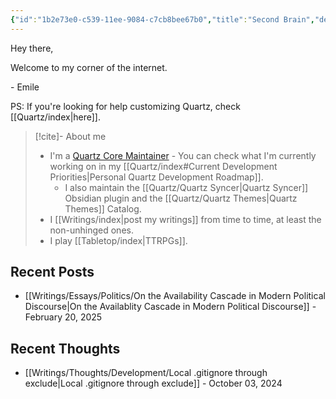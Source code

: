```yaml
---
{"id":"1b2e73e0-c539-11ee-9084-c7cb8bee67b0","title":"Second Brain","description":"Personal portfolio and blog.","home":true,"publish":true,"date_created":"Saturday, December 3rd 2022, 3:27:32 pm","date_modified":"Wednesday, February 19th 2025, 5:44:43 pm","editing_lock":true,"live_preview":true,"cssclasses":["mado-heading","index-page","home-page","hide-title","hide-date"],"PassFrontmatter":true}
---
```



Hey there,

Welcome to my corner of the internet.

\- Emile

PS: If you're looking for help customizing Quartz, check [[Quartz/index\|here]].

> [!cite]- About me
>
> - I'm a [Quartz Core Maintainer](https://quartz.jzhao.xyz/) - You can check what I'm currently working on in my [[Quartz/index#Current Development Priorities\|Personal Quartz Development Roadmap]].
> 	- I also maintain the [[Quartz/Quartz Syncer\|Quartz Syncer]] Obsidian plugin and the [[Quartz/Quartz Themes\|Quartz Themes]] Catalog.
> - I [[Writings/index\|post my writings]] from time to time, at least the non-unhinged ones.
> - I play [[Tabletop/index\|TTRPGs]].

<!-- - I write a blog about things that shouldn't need to: [[Writings/Blog/index\|Stating The Obvious]], -->

## Recent Posts

- [[Writings/Essays/Politics/On the Availability Cascade in Modern Political Discourse\|On the Availablity Cascade in Modern Political Discourse]] - February 20, 2025


## Recent Thoughts

- [[Writings/Thoughts/Development/Local .gitignore through exclude\|Local .gitignore through exclude]] - October 03, 2024

